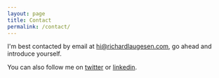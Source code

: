```yaml
---
layout: page
title: Contact
permalink: /contact/
---
```


I'm best contacted by email at [hi@richardlaugesen.com](mailto://hi@richardlaugesen.com), go ahead and introduce yourself.

You can also follow me on [twitter](https://twitter.com/richardlaugesen) or [linkedin](https://www.linkedin.com/in/richardlaugesen/).


